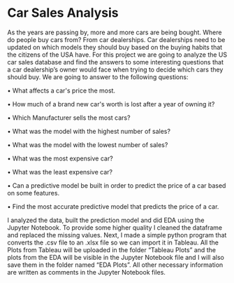 # Car Sales Analysis

As the years are passing by, more and more cars are being bought. Where do people buy cars from? From car dealerships. Car dealerships need to be updated on which models they should buy based on the buying habits that the citizens of the USA have.
For this project we are going to analyze the US car sales database and find the answers to some interesting questions that a car dealership’s owner would face when trying to decide which cars they should buy. We are going to answer to the following questions: 


•	What affects a car's price the most.

•	How much of a brand new car's worth is lost after a year of owning it?

•	Which Manufacturer sells the most cars?

•	What was the model with the highest number of sales?

•	What was the model with the lowest number of sales?

•	What was the most expensive car?

•	What was the least expensive car?

•	Can a predictive model be built in order to predict the price of a car based on some features.

•	Find the most accurate predictive model that predicts the price of a car.

I analyzed the data, built the prediction model and did EDA using the Jupyter Notebook. To provide some higher quality I cleaned the dataframe and replaced the missing values.
Next, I made a simple python program that converts the .csv file to an .xlsx file so we can import it in Tableau.
All the Plots from Tableau will be uploaded in the folder “Tableau Plots” and the plots from the EDA will be visible in the Jupyter Notebook file and I will also save them in the
folder named “EDA Plots”.
All other necessary information are written as comments in the Jupyter Notebook files.

